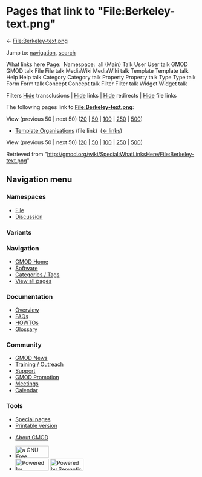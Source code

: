 <div id="mw-page-base" class="noprint">

</div>

<div id="mw-head-base" class="noprint">

</div>

<div id="content" class="mw-body" role="main">

<span id="top"></span>

<div id="mw-js-message" style="display:none;">

</div>



# <span dir="auto">Pages that link to "File:Berkeley-text.png"</span>

<div id="bodyContent">

<div id="contentSub">

←
[File:Berkeley-text.png](/wiki/File:Berkeley-text.png "File:Berkeley-text.png")

</div>

<div id="jump-to-nav" class="mw-jump">

Jump to: [navigation](#mw-navigation), [search](#p-search)

</div>

<div id="mw-content-text">

What links here Page:  Namespace:  all (Main) Talk User User talk GMOD
GMOD talk File File talk MediaWiki MediaWiki talk Template Template talk
Help Help talk Category Category talk Property Property talk Type Type
talk Form Form talk Concept Concept talk Filter Filter talk Widget
Widget talk

Filters
[Hide](/mediawiki/index.php?title=Special:WhatLinksHere/File:Berkeley-text.png&hidetrans=1 "Special:WhatLinksHere/File:Berkeley-text.png")
transclusions \|
[Hide](/mediawiki/index.php?title=Special:WhatLinksHere/File:Berkeley-text.png&hidelinks=1 "Special:WhatLinksHere/File:Berkeley-text.png")
links \|
[Hide](/mediawiki/index.php?title=Special:WhatLinksHere/File:Berkeley-text.png&hideredirs=1 "Special:WhatLinksHere/File:Berkeley-text.png")
redirects \|
[Hide](/mediawiki/index.php?title=Special:WhatLinksHere/File:Berkeley-text.png&hideimages=1 "Special:WhatLinksHere/File:Berkeley-text.png")
file links

The following pages link to
**[File:Berkeley-text.png](/wiki/File:Berkeley-text.png "File:Berkeley-text.png")**:

View (previous 50 \| next 50)
([20](/mediawiki/index.php?title=Special:WhatLinksHere/File:Berkeley-text.png&limit=20 "Special:WhatLinksHere/File:Berkeley-text.png")
\|
[50](/mediawiki/index.php?title=Special:WhatLinksHere/File:Berkeley-text.png&limit=50 "Special:WhatLinksHere/File:Berkeley-text.png")
\|
[100](/mediawiki/index.php?title=Special:WhatLinksHere/File:Berkeley-text.png&limit=100 "Special:WhatLinksHere/File:Berkeley-text.png")
\|
[250](/mediawiki/index.php?title=Special:WhatLinksHere/File:Berkeley-text.png&limit=250 "Special:WhatLinksHere/File:Berkeley-text.png")
\|
[500](/mediawiki/index.php?title=Special:WhatLinksHere/File:Berkeley-text.png&limit=500 "Special:WhatLinksHere/File:Berkeley-text.png"))

- [Template:Organisations](/wiki/Template:Organisations "Template:Organisations")
  (file link) ‎ <span class="mw-whatlinkshere-tools">([←
  links](/mediawiki/index.php?title=Special:WhatLinksHere&target=Template%3AOrganisations "Special:WhatLinksHere"))</span>

View (previous 50 \| next 50)
([20](/mediawiki/index.php?title=Special:WhatLinksHere/File:Berkeley-text.png&limit=20 "Special:WhatLinksHere/File:Berkeley-text.png")
\|
[50](/mediawiki/index.php?title=Special:WhatLinksHere/File:Berkeley-text.png&limit=50 "Special:WhatLinksHere/File:Berkeley-text.png")
\|
[100](/mediawiki/index.php?title=Special:WhatLinksHere/File:Berkeley-text.png&limit=100 "Special:WhatLinksHere/File:Berkeley-text.png")
\|
[250](/mediawiki/index.php?title=Special:WhatLinksHere/File:Berkeley-text.png&limit=250 "Special:WhatLinksHere/File:Berkeley-text.png")
\|
[500](/mediawiki/index.php?title=Special:WhatLinksHere/File:Berkeley-text.png&limit=500 "Special:WhatLinksHere/File:Berkeley-text.png"))

</div>

<div class="printfooter">

Retrieved from
"<http://gmod.org/wiki/Special:WhatLinksHere/File:Berkeley-text.png>"

</div>

<div id="catlinks" class="catlinks catlinks-allhidden">

</div>

<div class="visualClear">

</div>

</div>

</div>

<div id="mw-navigation">

## Navigation menu

<div id="mw-head">



<div id="left-navigation">

<div id="p-namespaces" class="vectorTabs" role="navigation"
aria-labelledby="p-namespaces-label">

### Namespaces

- <span id="ca-nstab-image"><a href="/wiki/File:Berkeley-text.png" accesskey="c"
  title="View the file page [c]">File</a></span>
- <span id="ca-talk"><a
  href="/mediawiki/index.php?title=File_talk:Berkeley-text.png&amp;action=edit&amp;redlink=1"
  accesskey="t"
  title="Discussion about the content page [t]">Discussion</a></span>

</div>

<div id="p-variants" class="vectorMenu emptyPortlet" role="navigation"
aria-labelledby="p-variants-label">

### 

### Variants[](#)

<div class="menu">

</div>

</div>

</div>

<div id="right-navigation">





</div>



</div>

</div>

</div>

<div id="mw-panel">

<div id="p-logo" role="banner">

<a href="/wiki/Main_Page"
style="background-image: url(http://gmod.org/images/GMOD-cogs.png);"
title="Visit the main page"></a>

</div>

<div id="p-Navigation" class="portal" role="navigation"
aria-labelledby="p-Navigation-label">

### Navigation

<div class="body">

- <span id="n-GMOD-Home">[GMOD Home](/wiki/Main_Page)</span>
- <span id="n-Software">[Software](/wiki/GMOD_Components)</span>
- <span id="n-Categories-.2F-Tags">[Categories /
  Tags](/wiki/Categories)</span>
- <span id="n-View-all-pages">[View all
  pages](/wiki/Special:AllPages)</span>

</div>

</div>

<div id="p-Documentation" class="portal" role="navigation"
aria-labelledby="p-Documentation-label">

### Documentation

<div class="body">

- <span id="n-Overview">[Overview](/wiki/Overview)</span>
- <span id="n-FAQs">[FAQs](/wiki/Category:FAQ)</span>
- <span id="n-HOWTOs">[HOWTOs](/wiki/Category:HOWTO)</span>
- <span id="n-Glossary">[Glossary](/wiki/Glossary)</span>

</div>

</div>

<div id="p-Community" class="portal" role="navigation"
aria-labelledby="p-Community-label">

### Community

<div class="body">

- <span id="n-GMOD-News">[GMOD News](/wiki/GMOD_News)</span>
- <span id="n-Training-.2F-Outreach">[Training /
  Outreach](/wiki/Training_and_Outreach)</span>
- <span id="n-Support">[Support](/wiki/Support)</span>
- <span id="n-GMOD-Promotion">[GMOD
  Promotion](/wiki/GMOD_Promotion)</span>
- <span id="n-Meetings">[Meetings](/wiki/Meetings)</span>
- <span id="n-Calendar">[Calendar](/wiki/Calendar)</span>

</div>

</div>

<div id="p-tb" class="portal" role="navigation"
aria-labelledby="p-tb-label">

### Tools

<div class="body">

- <span id="t-specialpages"><a href="/wiki/Special:SpecialPages" accesskey="q"
  title="A list of all special pages [q]">Special pages</a></span>
- <span id="t-print"><a
  href="/mediawiki/index.php?title=Special:WhatLinksHere/File:Berkeley-text.png&amp;printable=yes"
  rel="alternate" accesskey="p"
  title="Printable version of this page [p]">Printable version</a></span>

</div>

</div>

</div>

</div>

<div id="footer" role="contentinfo">

- <span id="footer-places-about">[About
  GMOD](/wiki/GMOD:About "GMOD:About")</span>

<!-- -->

- <span id="footer-copyrightico">[<img src="http://www.gnu.org/graphics/gfdl-logo-small.png" width="88"
  height="31" alt="a GNU Free Documentation License" />](http://www.gnu.org/licenses/fdl-1.3.html)</span>
- <span id="footer-poweredbyico">[<img src="/mediawiki/skins/common/images/poweredby_mediawiki_88x31.png"
  width="88" height="31" alt="Powered by MediaWiki" />](//www.mediawiki.org/)
  [<img
  src="/mediawiki/extensions/SemanticMediaWiki/includes/../resources/images/smw_button.png"
  width="88" height="31" alt="Powered by Semantic MediaWiki" />](https://www.semantic-mediawiki.org/wiki/Semantic_MediaWiki)</span>

<div style="clear:both">

</div>

</div>
